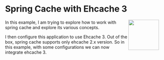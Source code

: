 # Spring Cache with Ehcache 3
<a href="foojay – a place for friends of OpenJDK"><img align="right" src="https://github.com/foojayio/badges/raw/main/works_with_openjdk/Works-with-OpenJDK.png" width="100"></a>

In this example, I am trying to explore how to work with spring cache and explore its various concepts.

I then configure this application to use Ehcache 3. Out of the box, spring cache supports only ehcache 2.x version. So in this example, with some configurations we can now integrate ehcache 3.
